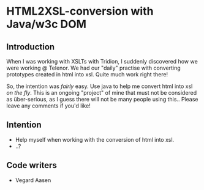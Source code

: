 # HTML2XSL-conversion with Java/w3c DOM

## Introduction

When I was working with XSLTs with Tridion, I suddenly discovered how we were working @ Telenor. We had our "daily" practise with
converting prototypes created in html into xsl. Quite much work right there!

So, the intention was _fairly_ easy. Use java to help me convert html into xsl *on the fly*. This is an ongoing "project" of mine that
must not be considered as über-serious, as I guess there will not be many people using this.. Please leave any comments if you'd like!

## Intention

* Help myself when working with the conversion of html into xsl.
* ..?

## Code writers

* Vegard Aasen
